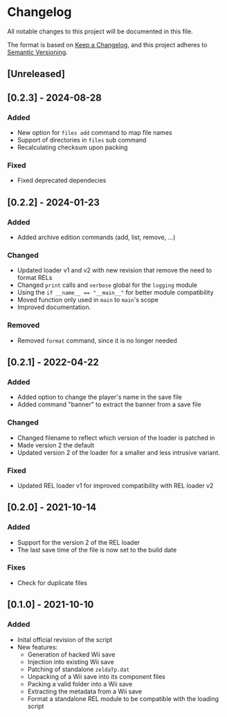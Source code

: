 # Changelog
All notable changes to this project will be documented in this file.

The format is based on [Keep a Changelog](https://keepachangelog.com/en/1.0.0/),
and this project adheres to [Semantic Versioning](https://semver.org/spec/v2.0.0.html).

## [Unreleased]

## [0.2.3] - 2024-08-28
### Added
- New option for `files add` command to map file names
- Support of directories in `files` sub command
- Recalculating checksum upon packing
### Fixed
- Fixed deprecated dependecies

## [0.2.2] - 2024-01-23
### Added
- Added archive edition commands (add, list, remove, ...)
### Changed
- Updated loader v1 and v2 with new revision that remove the need to format RELs
- Changed `print` calls and `verbose` global for the `logging` module
- Using the `if __name__ == "__main__"` for better module compatibility
- Moved function only used in `main` to `main`'s scope
- Improved documentation.
### Removed
- Removed `format` command, since it is no longer needed

## [0.2.1] - 2022-04-22
### Added
- Added option to change the player's name in the save file
- Added command "banner" to extract the banner from a save file
### Changed
- Changed filename to reflect which version of the loader is patched in
- Made version 2 the default
- Updated version 2 of the loader for a smaller and less intrusive variant.
### Fixed
- Updated REL loader v1 for improved compatibility with REL loader v2

## [0.2.0] - 2021-10-14
### Added
- Support for the version 2 of the REL loader
- The last save time of the file is now set to the build date

### Fixes
- Check for duplicate files

## [0.1.0] - 2021-10-10
### Added
- Inital official revision of the script
- New features:
  - Generation of hacked Wii save
  - Injection into existing Wii save
  - Patching of standalone `zeldaTp.dat`
  - Unpacking of a Wii save into its component files
  - Packing a valid folder into a Wii save
  - Extracting the metadata from a Wii save
  - Format a standalone REL module to be compatible with the loading script
